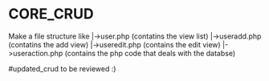 # CORE_CRUD

Make a file structure like
|->user.php (contatins the view list)
|->useradd.php (contatins the add view)
|->useredit.php (contains the edit view)
|->useraction.php (contains the php code that deals with the databse) 

#updated_crud to be reviewed :)